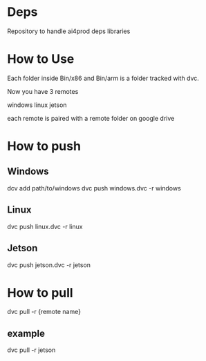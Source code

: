 # Deps
Repository to handle ai4prod deps libraries


# How to Use

Each folder inside Bin/x86 and Bin/arm is a folder tracked with dvc. 

Now you have 3 remotes

windows
linux 
jetson 

each remote is paired with a remote folder on google drive

# How to push

## Windows
dcv add path/to/windows
dvc push windows.dvc -r windows
## Linux 

dvc push linux.dvc -r linux

## Jetson
dvc push jetson.dvc -r jetson


# How to pull
dvc pull  -r {remote name}

## example
dvc pull  -r jetson

